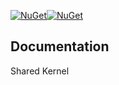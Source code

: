 
[![NuGet](https://img.shields.io/nuget/v/Jpc.SharedKernel.svg)](https://www.nuget.org/packages/Jpc.SharedKernel)[![NuGet](https://img.shields.io/nuget/dt/Jpc.SharedKernel.svg)](https://www.nuget.org/packages/Jpc.SharedKernel)

## Documentation

Shared Kernel